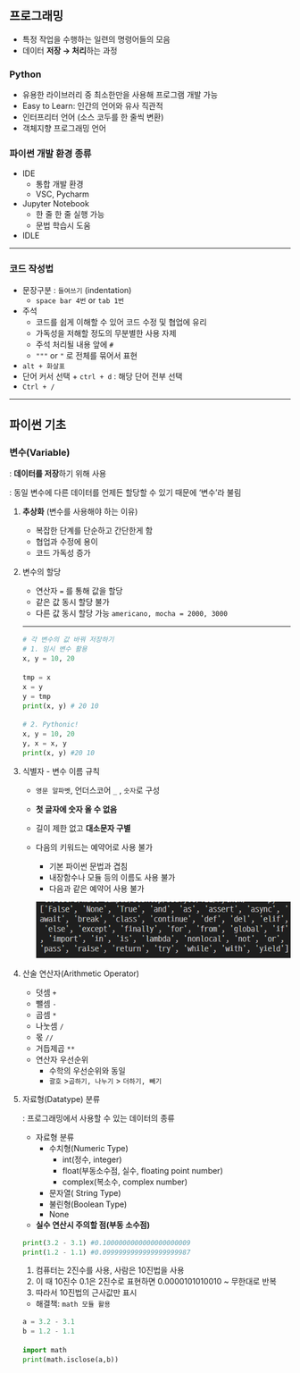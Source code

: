 ## 프로그래밍

- 특정 작업을 수행하는 일련의 명령어들의 모음
- 데이터 **저장 → 처리**하는 과정

### Python

- 유용한 라이브러리 중 최소한만을 사용해 프로그램 개발 가능
- Easy to Learn: 인간의 언어와 유사 직관적
- 인터프리터 언어 (소스 코두를 한 줄씩 변환)
- 객체지향 프로그래밍 언어

### 파이썬 개발 환경 종류

- IDE
    - 통합 개발 환경
    - VSC, Pycharm
- Jupyter Notebook
    - 한 줄 한 줄 실행 가능
    - 문법 학습시 도움
- IDLE

---

### 코드 작성법

- 문장구분 : `들여쓰기` (indentation)
    - `space bar 4번` or `tab 1번`
- 주석
    - 코드를 쉽게 이해할 수 있어 코드 수정 및 협업에 유리
    - 가독성을 저해할 정도의 무분별한 사용 자제
    - 주석 처리될 내용 앞에 `#`
    - `"""` or `"` 로 전체를 묶어서 표현
- `alt + 화살표`
- 단어 커서 선택 + `ctrl + d` : 해당 단어 전부 선택
- `Ctrl + /`

---

## 파이썬 기초

### 변수(Variable)

: **데이터를 저장**하기 위해 사용

: 동일 변수에 다른 데이터를 언제든 할당할 수 있기 때문에 ‘변수’라 불림

1. **추상화** (변수를 사용해야 하는 이유)
    - 복잡한 단계를 단순하고 간단한게 함
    - 협업과 수정에 용이
    - 코드 가독성 증가
    
2. 변수의 할당
    - 연산자 `=` 를 통해 값을 할당
    - 같은 값 동시 할당 불가
    - 다른 값 동시 할당 가능 `americano, mocha = 2000, 3000`
    
    ---
    
    ```python
    # 각 변수의 값 바꿔 저장하기
    # 1. 임시 변수 활용
    x, y = 10, 20
    
    tmp = x
    x = y
    y = tmp
    print(x, y) # 20 10
    
    # 2. Pythonic!
    x, y = 10, 20
    y, x = x, y
    print(x, y) #20 10
    ```
    

1. 식별자 - 변수 이름 규칙
    - `영문 알파벳`, 언더스코어 `_` , `숫자`로 구성
    - **첫 글자에 숫자 올 수 없음**
    - 길이 제한 없고 **대소문자 구별**
    - 다음의 키워드는 예약어로 사용 불가
        - 기본 파이썬 문법과 겹침
        - 내장함수나 모듈 등의 이름도 사용 불가
        - 다음과 같은 예약어 사용 불가
        
        ![Untitled](python.assets/Untitled.png)
        

1. 산술 연산자(Arithmetic Operator)
    - 덧셈 `+`
    - 뺄셈 `-`
    - 곱셈 `*`
    - 나눗셈 `/`
    - 몫 `//`
    - 거듭제곱 `**`
    - 연산자 우선순위
        - 수학의 우선순위와 동일
        - `괄호` >`곱하기, 나누기` > `더하기, 빼기`
        
2. 자료형(Datatype) 분류
    
    : 프로그래밍에서 사용할 수 있는 데이터의 종류
    
    - 자료형 분류
        - 수치형(Numeric Type)
            - int(정수, integer)
            - float(부동소수점, 실수, floating point number)
            - complex(복소수, complex number)
        - 문자열( String Type)
        - 불린형(Boolean Type)
        - None
    - **실수 연산시 주의할 점(부동 소수점)**
    
    ```python
    print(3.2 - 3.1) #0.1000000000000000000009
    print(1.2 - 1.1) #0.0999999999999999999987
    ```
    
    1. 컴퓨터는 2진수를 사용, 사람은 10진법을 사용
    2. 이 때 10진수 0.1은 2진수로 표현하면 0.0000101010010 ~ 무한대로 반복
    3. 따라서 10진법의 근사값만 표시
    - 해결책: `math 모듈 활용`
    
    ```python
    a = 3.2 - 3.1
    b = 1.2 - 1.1
    
    import math
    print(math.isclose(a,b))
    ```
    